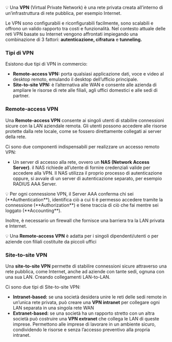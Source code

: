 💡 Una **VPN** (Virtual Private Network) è una rete privata creata all’interno di un’infrastruttura di rete pubblica, per esempio Internet.


Le VPN sono configurabili e riconfigurabili facilmente, sono scalabili e offrono un valido rapporto tra costi e funzionalità. Nel contesto attuale delle reti VPN basate su Internet vengono affrontati impiegando una combinazione di 3 fattori: **autenticazione, cifratura** e **tunneling.**

### Tipi di VPN

Esistono due tipi di VPN in commercio:

- **Remote-access VPN:** porta qualsiasi applicazione dati, voce e video al desktop remoto, emulando il desktop dell’ufficio principale.
- **Site-to-site VPN:** è l’alternativa alle WAN e consente alle azienda di ampliare le risorse di rete alle filiali, agli uffici domestici e alle sedi di partner.

### Remote-access VPN

Una **Remote-access VPN** consente ai singoli utenti di stabilire connessioni sicure con la LAN aziendale remota. Gli utenti possono accedere alle risorse protette dalla rete locale, come se fossero direttamente collegati ai server della rete.

Ci sono due componenti indispensabili per realizzare un accesso remoto VPN:

- Un server di accesso alla rete, ovvero un **NAS (Network Access Server)**. il NAS richiede all’utente di fornire credenziali valide per accedere alla VPN. Il NAS utilizza il proprio processo di autenticazione oppure, si avvale di un server di autenticazione separato, per esempio RADIUS AAA Server.

<aside> 💡 Per ogni connessione VPN, il Server AAA conferma chi sei (**Authentication**), identifica ciò a cui ti è permesso accedere tramite la connessione (**Authorization**) e tiene traccia di ciò che fai mentre sei loggato (**Accounting**).

</aside>


Inoltre, è necessario un firewall che fornisce una barriera tra la LAN privata e Internet.

💡 Una **Remote-access VPN** è adatta per i singoli dipendenti/utenti o per aziende con filiali costituite da piccoli uffici


### Site-to-site VPN

Una **site-to-site VPN** permette di stabilire connessioni sicure attraverso una rete pubblica, come Internet, anche ad aziende con tante sedi, ognuna con una sua LAN. Creando collegamenti LAN-to-LAN.

Ci sono due tipi di Site-to-site VPN:

- **Intranet-based:** se una società desidera unire le reti delle sedi remote in un’unica rete privata, può creare una **VPN intranet** per collegare ogni LAN separata in una singola rete WAN
- **Extranet-based:** se una società ha un rapporto stretto con un altra società può costruire una **VPN extranet** che collega le LAN di queste imprese. Permettono alle imprese di lavorare in un ambiente sicuro, condividendo le risorse e senza l’accesso preventivo alla propria intranet.
